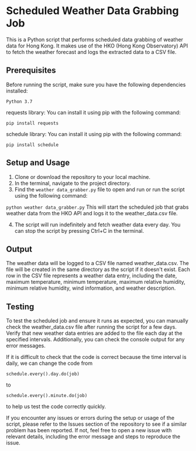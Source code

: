 # Scheduled Weather Data Grabbing Job
This is a Python script that performs scheduled data grabbing of weather data for Hong Kong. It makes use of the HKO (Hong Kong Observatory) API to fetch the weather forecast and logs the extracted data to a CSV file.

## Prerequisites
Before running the script, make sure you have the following dependencies installed:

`Python 3.7`

requests library: You can install it using pip with the following command:

`pip install requests`

schedule library: You can install it using pip with the following command:

`pip install schedule`

## Setup and Usage
1. Clone or download the repository to your local machine.
2. In the terminal, navigate to the project directory.
3. Find the `weather data_grabber.py` file to open and run or run the script using the following command:

`python weather data_grabber.py`
This will start the scheduled job that grabs weather data from the HKO API and logs it to the weather_data.csv file.

4. The script will run indefinitely and fetch weather data every day. You can stop the script by pressing Ctrl+C in the terminal.

## Output
The weather data will be logged to a CSV file named weather_data.csv. The file will be created in the same directory as the script if it doesn't exist. Each row in the CSV file represents a weather data entry, including the date, maximum temperature, minimum temperature, maximum relative humidity, minimum relative humidity, wind information, and weather description.

## Testing
To test the scheduled job and ensure it runs as expected, you can manually check the weather_data.csv file after running the script for a few days. Verify that new weather data entries are added to the file each day at the specified intervals. Additionally, you can check the console output for any error messages.

If it is difficult to check that the code is correct because the time interval is daily, we can change the code from 

`schedule.every().day.do(job)`

to

`schedule.every().minute.do(job)`

to help us test the code correctly quickly.

If you encounter any issues or errors during the setup or usage of the script, please refer to the Issues section of the repository to see if a similar problem has been reported. If not, feel free to open a new issue with relevant details, including the error message and steps to reproduce the issue.

